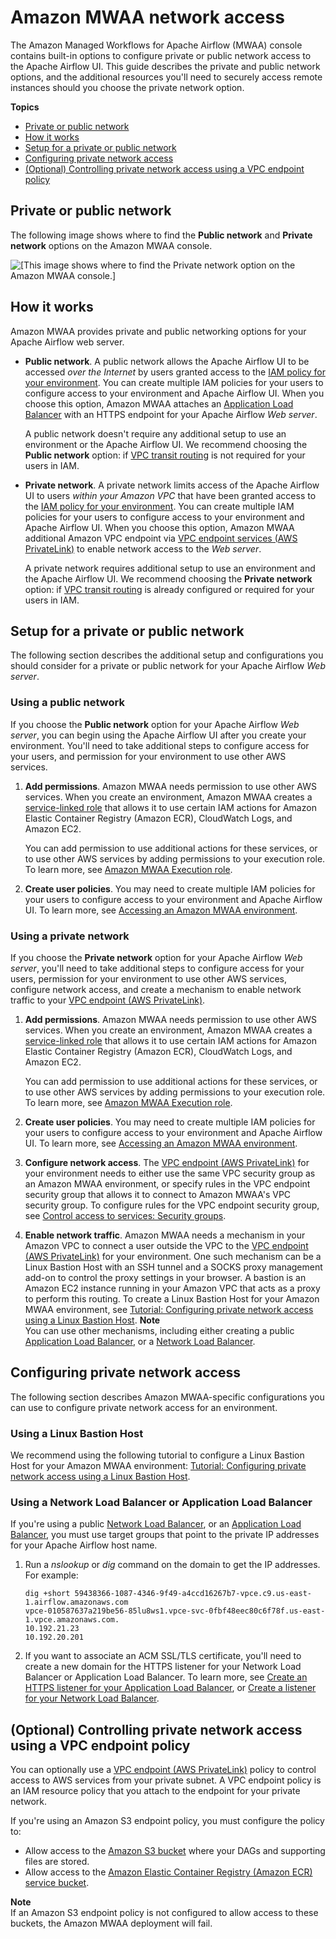 # Amazon MWAA network access<a name="configuring-networking"></a>

The Amazon Managed Workflows for Apache Airflow \(MWAA\) console contains built\-in options to configure private or public network access to the Apache Airflow UI\. This guide describes the private and public network options, and the additional resources you'll need to securely access remote instances should you choose the private network option\.

**Topics**
+ [Private or public network](#configuring-networking-onconsole)
+ [How it works](#configuring-networking-how)
+ [Setup for a private or public network](#access-network-choose)
+ [Configuring private network access](#configuring-tips)
+ [\(Optional\) Controlling private network access using a VPC endpoint policy](#configuring-private-policies)

## Private or public network<a name="configuring-networking-onconsole"></a>

The following image shows where to find the **Public network** and **Private network** options on the Amazon MWAA console\.

![\[This image shows where to find the Private network option on the Amazon MWAA console.\]](http://docs.aws.amazon.com/mwaa/latest/userguide/images/mwaa-console-private-public.png)

## How it works<a name="configuring-networking-how"></a>

Amazon MWAA provides private and public networking options for your Apache Airflow web server\.
+ **Public network**\. A public network allows the Apache Airflow UI to be accessed *over the Internet* by users granted access to the [IAM policy for your environment](access-policies.md)\. You can create multiple IAM policies for your users to configure access to your environment and Apache Airflow UI\. When you choose this option, Amazon MWAA attaches an [Application Load Balancer](https://docs.aws.amazon.com/elasticloadbalancing/latest/application/introduction.html) with an HTTPS endpoint for your Apache Airflow *Web server*\. 

  A public network doesn't require any additional setup to use an environment or the Apache Airflow UI\. We recommend choosing the **Public network** option: if [VPC transit routing](https://docs.aws.amazon.com/vpc/latest/tgw/how-transit-gateways-work.html) is not required for your users in IAM\. 
+ **Private network**\. A private network limits access of the Apache Airflow UI to users *within your Amazon VPC* that have been granted access to the [IAM policy for your environment](access-policies.md)\. You can create multiple IAM policies for your users to configure access to your environment and Apache Airflow UI\. When you choose this option, Amazon MWAA additional Amazon VPC endpoint via [VPC endpoint services \(AWS PrivateLink\)](https://docs.aws.amazon.com/vpc/latest/userguide/endpoint-service-overview.html) to enable network access to the *Web server*\.

  A private network requires additional setup to use an environment and the Apache Airflow UI\. We recommend choosing the **Private network** option: if [VPC transit routing](https://docs.aws.amazon.com/vpc/latest/tgw/how-transit-gateways-work.html) is already configured or required for your users in IAM\.

## Setup for a private or public network<a name="access-network-choose"></a>

The following section describes the additional setup and configurations you should consider for a private or public network for your Apache Airflow *Web server*\.

### Using a public network<a name="access-network-public"></a>

If you choose the **Public network** option for your Apache Airflow *Web server*, you can begin using the Apache Airflow UI after you create your environment\. You'll need to take additional steps to configure access for your users, and permission for your environment to use other AWS services\.

1. **Add permissions**\. Amazon MWAA needs permission to use other AWS services\. When you create an environment, Amazon MWAA creates a [service\-linked role](mwaa-slr.md) that allows it to use certain IAM actions for Amazon Elastic Container Registry \(Amazon ECR\), CloudWatch Logs, and Amazon EC2\. 

   You can add permission to use additional actions for these services, or to use other AWS services by adding permissions to your execution role\. To learn more, see [Amazon MWAA Execution role](mwaa-create-role.md)\.

1. **Create user policies**\. You may need to create multiple IAM policies for your users to configure access to your environment and Apache Airflow UI\. To learn more, see [Accessing an Amazon MWAA environment](access-policies.md)\.

### Using a private network<a name="access-network-private"></a>

If you choose the **Private network** option for your Apache Airflow *Web server*, you'll need to take additional steps to configure access for your users, permission for your environment to use other AWS services, configure network access, and create a mechanism to enable network traffic to your [VPC endpoint \(AWS PrivateLink\)](https://docs.aws.amazon.com/vpc/latest/userguide/endpoint-service-overview.html)\.

1. **Add permissions**\. Amazon MWAA needs permission to use other AWS services\. When you create an environment, Amazon MWAA creates a [service\-linked role](mwaa-slr.md) that allows it to use certain IAM actions for Amazon Elastic Container Registry \(Amazon ECR\), CloudWatch Logs, and Amazon EC2\. 

   You can add permission to use additional actions for these services, or to use other AWS services by adding permissions to your execution role\. To learn more, see [Amazon MWAA Execution role](mwaa-create-role.md)\.

1. **Create user policies**\. You may need to create multiple IAM policies for your users to configure access to your environment and Apache Airflow UI\. To learn more, see [Accessing an Amazon MWAA environment](access-policies.md)\.

1. **Configure network access**\. The [VPC endpoint \(AWS PrivateLink\)](https://docs.aws.amazon.com/vpc/latest/userguide/endpoint-service-overview.html) for your environment needs to either use the same VPC security group as an Amazon MWAA environment, or specify rules in the VPC endpoint security group that allows it to connect to Amazon MWAA's VPC security group\. To configure rules for the VPC endpoint security group, see [Control access to services: Security groups](https://docs.aws.amazon.com/vpc/latest/privatelink/vpc-endpoints-access.html#vpc-endpoints-security-groups)\.

1. **Enable network traffic**\. Amazon MWAA needs a mechanism in your Amazon VPC to connect a user outside the VPC to the [VPC endpoint \(AWS PrivateLink\)](https://docs.aws.amazon.com/vpc/latest/userguide/endpoint-service-overview.html) for your environment\. One such mechanism can be a Linux Bastion Host with an SSH tunnel and a SOCKS proxy management add\-on to control the proxy settings in your browser\. A bastion is an Amazon EC2 instance running in your Amazon VPC that acts as a proxy to perform this routing\. To create a Linux Bastion Host for your Amazon MWAA environment, see [Tutorial: Configuring private network access using a Linux Bastion Host](tutorials-private-network-bastion.md)\.
**Note**  
You can use other mechanisms, including either creating a public [Application Load Balancer](https://docs.aws.amazon.com/elasticloadbalancing/latest/application/tutorial-application-load-balancer-cli.html), or a [Network Load Balancer](https://docs.aws.amazon.com/elasticloadbalancing/latest/network/network-load-balancer-cli.html)\.

## Configuring private network access<a name="configuring-tips"></a>

The following section describes Amazon MWAA\-specific configurations you can use to configure private network access for an environment\.

### Using a Linux Bastion Host<a name="configuring-private-bastion"></a>

We recommend using the following tutorial to configure a Linux Bastion Host for your Amazon MWAA environment: [Tutorial: Configuring private network access using a Linux Bastion Host](tutorials-private-network-bastion.md)\.

### Using a Network Load Balancer or Application Load Balancer<a name="configuring-private-load-balancer"></a>

If you're using a public [Network Load Balancer](https://docs.aws.amazon.com/elasticloadbalancing/latest/network/network-load-balancer-cli.html), or an [Application Load Balancer](https://docs.aws.amazon.com/elasticloadbalancing/latest/application/tutorial-application-load-balancer-cli.html), you must use target groups that point to the private IP addresses for your Apache Airflow host name\.

1. Run a *nslookup* or *dig* command on the domain to get the IP addresses\. For example:

   ```
   dig +short 59438366-1087-4346-9f49-a4ccd16267b7-vpce.c9.us-east-1.airflow.amazonaws.com
   vpce-010587637a219be56-85lu8ws1.vpce-svc-0fbf48eec80c6f78f.us-east-1.vpce.amazonaws.com.
   10.192.21.23
   10.192.20.201
   ```

1. If you want to associate an ACM SSL/TLS certificate, you'll need to create a new domain for the HTTPS listener for your Network Load Balancer or Application Load Balancer\. To learn more, see [Create an HTTPS listener for your Application Load Balancer](https://docs.aws.amazon.com/elasticloadbalancing/latest/application/create-https-listener.html), or [Create a listener for your Network Load Balancer](https://docs.aws.amazon.com/elasticloadbalancing/latest/network/create-listener.html)\.

## \(Optional\) Controlling private network access using a VPC endpoint policy<a name="configuring-private-policies"></a>

You can optionally use a [VPC endpoint \(AWS PrivateLink\)](https://docs.aws.amazon.com/mwaa/latest/userguide/vpc-create.html#vpc-create-required) policy to control access to AWS services from your private subnet\. A VPC endpoint policy is an IAM resource policy that you attach to the endpoint for your private network\.

If you're using an Amazon S3 endpoint policy, you must configure the policy to:
+ Allow access to the [Amazon S3 bucket](mwaa-s3-bucket.md) where your DAGs and supporting files are stored\.
+ Allow access to the [Amazon Elastic Container Registry \(Amazon ECR\) service bucket](https://docs.aws.amazon.com/AmazonECR/latest/userguide/vpc-endpoints.html#ecr-minimum-s3-perms)\.

**Note**  
If an Amazon S3 endpoint policy is not configured to allow access to these buckets, the Amazon MWAA deployment will fail\.